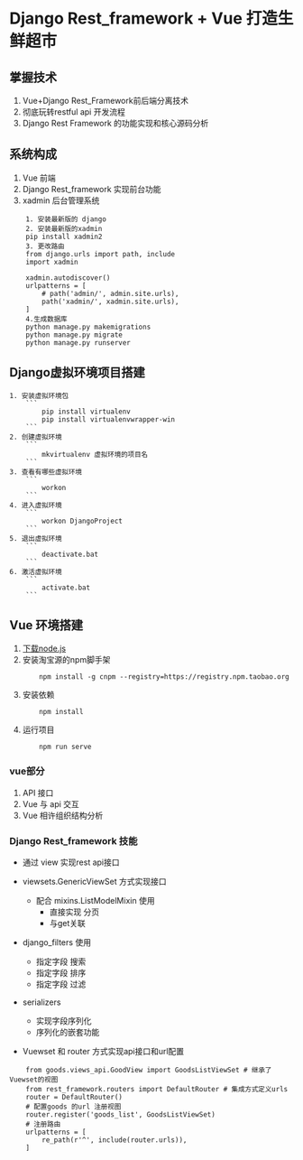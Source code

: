# Django Rest_framework + Vue  打造生鲜超市
## 掌握技术
1. Vue+Django Rest_Framework前后端分离技术
2. 彻底玩转restful api 开发流程
3. Django Rest Framework 的功能实现和核心源码分析

## 系统构成
1. Vue 前端
2. Django Rest_framework 实现前台功能
3. xadmin 后台管理系统
```
    1. 安装最新版的 django
    2. 安装最新版的xadmin
    pip install xadmin2
    3. 更改路由
    from django.urls import path, include
    import xadmin

    xadmin.autodiscover()
    urlpatterns = [
        # path('admin/', admin.site.urls),
        path('xadmin/', xadmin.site.urls),
    ]
    4.生成数据库
    python manage.py makemigrations
    python manage.py migrate
    python manage.py runserver
```

## Django虚拟环境项目搭建
    1. 安装虚拟环境包
        ```
            pip install virtualenv
            pip install virtualenvwrapper-win
        ```
    2. 创建虚拟环境
        ```
            mkvirtualenv 虚拟环境的项目名
        ```
    3. 查看有哪些虚拟环境
        ```
            workon 
        ```
    4. 进入虚拟环境
        ```
            workon DjangoProject
        ```
    5. 退出虚拟环境
        ```
            deactivate.bat
        ```
    6. 激活虚拟环境
        ```
            activate.bat
        ```


## Vue 环境搭建
1. [下载node.js](https://nodejs.org/en/)
2. 安装淘宝源的npm脚手架
    ```
        npm install -g cnpm --registry=https://registry.npm.taobao.org
    ```
3. 安装依赖
    ```
        npm install
    ```
4. 运行项目
    ```
        npm run serve
    ```


### vue部分
1. API 接口
2. Vue 与 api 交互
3. Vue 相许组织结构分析

### Django Rest_framework 技能
- 通过 view 实现rest api接口
- viewsets.GenericViewSet 方式实现接口
    - 配合 mixins.ListModelMixin 使用
        - 直接实现 分页
        - 与get关联
- django_filters 使用
    - 指定字段 搜索
    - 指定字段 排序
    - 指定字段 过滤
- serializers
    - 实现字段序列化
    - 序列化的嵌套功能

- Vuewset 和 router 方式实现api接口和url配置
```
    from goods.views_api.GoodView import GoodsListViewSet # 继承了 Vuewset的视图
    from rest_framework.routers import DefaultRouter # 集成方式定义urls
    router = DefaultRouter()
    # 配置goods 的url 注册视图
    router.register('goods_list', GoodsListViewSet)
    # 注册路由
    urlpatterns = [
        re_path(r'^', include(router.urls)),
    ]
```

